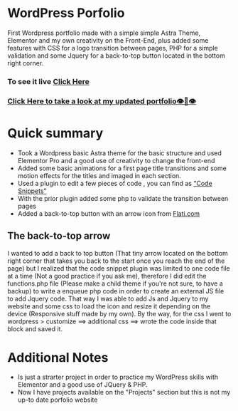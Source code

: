 # WordPress Porfolio

First Wordpress portfolio made with a simple simple Astra Theme, Elementor and my own creativity on the Front-End, plus added some features with CSS for a logo transition between pages, PHP for a simple validation and some Jquery for a back-to-top button located in the bottom right corner. 

### To see it live [Click Here](https://gearwestx.github.io/WPportfolio/)

### [Click Here to take a look at my updated portfolio👁👄👁](https://dev-portfolio-with-nextjs.vercel.app/)

# Quick summary


* Took a Wordpress basic Astra theme for the basic structure and used Elementor Pro and a good use of creativity to change the front-end
* Added some basic animations for a first page title transitions and some motion effects for the titles and imaged in each section.
* Used a plugin to edit a few pieces of code , you can find as ["Code Snippets"](https://wordpress.org/plugins/code-snippets/)
* With the prior plugin added some php to validate the transition between pages
* Added a back-to-top button with an arrow icon from [Flati.com ](https://www.flaticon.com/free-icons/best)


## The back-to-top arrow
I wanted to add a back to top button (That tiny arrow located on the bottom right corner that takes you back to the start once you reach the end of the page) but I realized that the code snippet plugin was limited to one code file at a time (Not a good practice if you ask me), therefore I did edit the functions.php file (Please make a child theme if you're not sure, to have a backup) to write a enqueue php code in order to create an external JS file to add Jquery code. That way I was able to add Js and Jquery to my website and some css to load the icon and resize it depending on the device (Responsive stuff made by my own). By the way, for the css I went to wordpress  > customize ==>  additional css ==> wrote the code inside that block and saved it.


# Additional Notes

* Is just a strarter project in order to practice my WordPress skills with Elementor and a good use of JQuery & PHP.
* Now I have projects available on the "Projects" section but this is not my up-to date porfolio website
